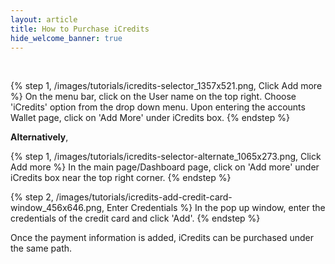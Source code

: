 ```yaml
---
layout: article
title: How to Purchase iCredits
hide_welcome_banner: true
---
```

<br />

{% step 1, /images/tutorials/icredits-selector_1357x521.png, Click Add more %}
On the menu bar, click on the User name on the top right. Choose 'iCredits' option from the drop down menu. Upon entering the accounts Wallet page, click on 'Add More' under iCredits box.
{% endstep %}

**Alternatively**,

{% step 1, /images/tutorials/icredits-selector-alternate_1065x273.png, Click Add more %}
In the main page/Dashboard page, click on 'Add more' under iCredits box near the top right corner.
{% endstep %}

{% step 2, /images/tutorials/icredits-add-credit-card-window_456x646.png, Enter Credentials %}
In the pop up window, enter the credentials of the credit card and click 'Add'.
{% endstep %}

Once the payment information is added, iCredits can be purchased under the same path.